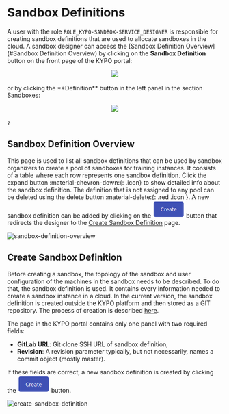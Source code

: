 # Sandbox Definitions 
A user with the role `ROLE_KYPO-SANDBOX-SERVICE_DESIGNER` is responsible for creating sandbox definitions that are used to allocate sandboxes in the cloud. A sandbox designer can access the [Sandbox Definition Overview](#Sandbox Definition Overview) by clicking on the **Sandbox Definition** button on the front page of the KYPO portal:

<p align="center">
  <img src="/img/kypo-portal/sandboxes/sandbox-definition/sandbox-agenda-definition.png">
</p>
or by clicking the **Definition** button in the left panel in the section Sandboxes: 
<p align="center">
  <img src="/img/kypo-portal/sandboxes/sandbox-definition/sandbox-definition-sidebar.png">
</p>

z
## Sandbox Definition Overview
This page is used to list all sandbox definitions that can be used by sandbox organizers to create a pool of sandboxes for training instances. It consists of a table where each row represents one sandbox definition. Click the expand button :material-chevron-down:{: .icon} to show detailed info about the sandbox definition. The definition that is not assigned to any pool can be deleted using the delete button :material-delete:{: .red .icon }. A new sandbox definition can be added by clicking on the ![create-button](/img/buttons/create-button.png) button that redirects the designer to the [Create Sandbox Definition](#create-sandbox-definition) page. 

![sandbox-definition-overview](/img/user-guide/sandbox-agenda/sandbox-definition/sandbox-definition-overview.png) 

## Create Sandbox Definition
Before creating a sandbox, the topology of the sandbox and user configuration of the machines in the sandbox needs to be described. To do that, the sandbox definition is used. It contains every information needed to create a sandbox instance in a cloud. In the current version, the sandbox definition is created outside the KYPO platform and then stored as a GIT repository. The process of creation is described [here](/operator-guide/sandboxes/sandbox-definition.md). 

The page in the KYPO portal contains only one panel with two required fields: 

* **GitLab URL**: Git clone SSH URL of sandbox definition, 
* **Revision**: A revision parameter typically, but not necessarily, names a commit object (mostly master).

If these fields are correct, a new sandbox definition is created by clicking the ![create-button](/img/buttons/create-button.png) button. 

![create-sandbox-definition](/img/user-guide/sandbox-agenda/sandbox-definition/sandbox-definition-create.png)
